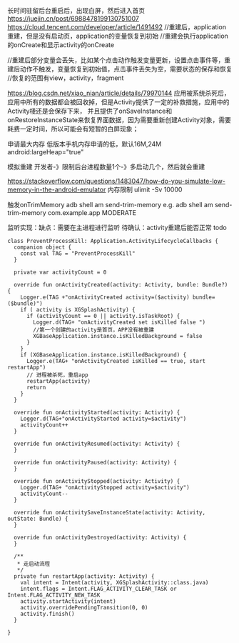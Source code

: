 

长时间驻留后台重启后，出现白屏，然后进入首页
https://juejin.cn/post/6988478199130751007
https://cloud.tencent.com/developer/article/1491492
//重建后，application重建，但是没有启动页，application的变量恢复到初始
//重建会执行application的onCreate和显示activity的onCreate

//重建后部分变量会丢失，比如某个点击动作触发变量更新，设置点击事件等，重建后动作不触发，变量恢复到初始值，点击事件丢失为空，需要状态的保存和恢复
//恢复的范围有view，activity，fragment

https://blog.csdn.net/xiao_nian/article/details/79970144
应用被系统杀死后，应用中所有的数据都会被回收掉，但是Activity提供了一定的补救措施，应用中的Activity棧还是会保存下来，
  并且提供了onSaveInstance和onRestoreInstanceState来恢复界面数据，因为需要重新创建Activity对象，需要耗费一定时间，所以可能会有短暂的白屏现象；

申请最大内存  低版本手机内存申请的低，默认16M,24M
android:largeHeap="true"


模拟重建
开发者-》限制后台进程数量1个-》多启动几个，然后就会重建

https://stackoverflow.com/questions/1483047/how-do-you-simulate-low-memory-in-the-android-emulator
内存限制
ulimit -Sv 10000

触发onTrimMemory
adb shell am send-trim-memory
e.g. adb shell am send-trim-memory com.example.app MODERATE


监听实现：缺点：需要在主进程进行监听  待确认：activity重建后能否正常 todo
```
class PreventProcessKill: Application.ActivityLifecycleCallbacks {
  companion object {
    const val TAG = "PreventProcessKill"
  }

  private var activityCount = 0

  override fun onActivityCreated(activity: Activity, bundle: Bundle?) {
    Logger.e(TAG +"onActivityCreated activity=($activity) bundle=($bundle)")
    if ( activity is XGSplashActivity) {
      if (activityCount == 0 || activity.isTaskRoot) {
        Logger.d(TAG+ "onActivityCreated set isKilled false ")
        //第一个创建的activity是首页，APP没有被重建
        XGBaseApplication.instance.isKilledBackground = false
      }
    }
    if (XGBaseApplication.instance.isKilledBackground) {
      Logger.e(TAG+ "onActivityCreated isKilled == true, start restartApp")
      // 进程被杀死，重启app
      restartApp(activity)
      return
    }
  }

  override fun onActivityStarted(activity: Activity) {
    Logger.d(TAG+"onActivityStarted activity=$activity")
    activityCount++
  }

  override fun onActivityResumed(activity: Activity) {
  }

  override fun onActivityPaused(activity: Activity) {
  }

  override fun onActivityStopped(activity: Activity) {
    Logger.d(TAG+ "onActivityStopped activity=$activity")
    activityCount--
  }

  override fun onActivitySaveInstanceState(activity: Activity, outState: Bundle) {
  }

  override fun onActivityDestroyed(activity: Activity) {
  }

  /**
   * 走启动流程
   */
  private fun restartApp(activity: Activity) {
    val intent = Intent(activity, XGSplashActivity::class.java)
    intent.flags = Intent.FLAG_ACTIVITY_CLEAR_TASK or Intent.FLAG_ACTIVITY_NEW_TASK
    activity.startActivity(intent)
    activity.overridePendingTransition(0, 0)
    activity.finish()
  }

}
```